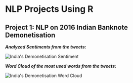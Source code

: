 # NLP Projects Using R 

## Project 1: NLP on 2016 Indian Banknote Demonetisation

***Analyzed Sentiments from the tweets:***

![India's Demonetisation Sentiment](https://github.com/drdataSpp/Spp-NLP-Projects-Using-R-/blob/master/001_R%20-%20Demonetisation%20sentiment.png)

***Word Cloud of the most used words from the tweets:***

![India's Demonetisation Word Cloud](https://github.com/drdataSpp/Spp-NLP-Projects-Using-R-/blob/master/001_R%20-%20Demonetisation%20Word%20Cloud.png)
